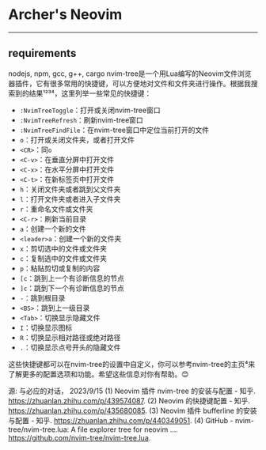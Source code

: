 # Archer's Neovim
---
## requirements
nodejs, npm, gcc, g++, cargo
nvim-tree是一个用Lua编写的Neovim文件浏览器插件，它有很多常用的快捷键，可以方便地对文件和文件夹进行操作。根据我搜索到的结果¹²³⁴，这里列举一些常见的快捷键：

- `:NvimTreeToggle`：打开或关闭nvim-tree窗口
- `:NvimTreeRefresh`：刷新nvim-tree窗口
- `:NvimTreeFindFile`：在nvim-tree窗口中定位当前打开的文件
- `o`：打开或关闭文件夹，或者打开文件
- `<CR>`：同`o`
- `<C-v>`：在垂直分屏中打开文件
- `<C-x>`：在水平分屏中打开文件
- `<C-t>`：在新标签页中打开文件
- `h`：关闭文件夹或者跳到父文件夹
- `l`：打开文件夹或者进入子文件夹
- `r`：重命名文件或文件夹
- `<C-r>`：刷新当前目录
- `a`：创建一个新的文件
- `<leader>a`：创建一个新的文件夹
- `x`：剪切选中的文件或文件夹
- `c`：复制选中的文件或文件夹
- `p`：粘贴剪切或复制的内容
- `[c`：跳到上一个有诊断信息的节点
- `]c`：跳到下一个有诊断信息的节点
- `-`：跳到根目录
- `<BS>`：跳到上一级目录
- `<Tab>`：切换显示隐藏文件
- `I`：切换显示图标
- `R`：切换显示相对路径或绝对路径
- `.`：切换显示点号开头的隐藏文件

这些快捷键都可以在nvim-tree的设置中自定义，你可以参考nvim-tree的主页⁴来了解更多的配置选项和功能。希望这些信息对你有帮助。😊

源: 与必应的对话， 2023/9/15
(1) Neovim 插件 nvim-tree 的安装与配置 - 知乎. https://zhuanlan.zhihu.com/p/439574087.
(2) Neovim 的快捷键配置 - 知乎. https://zhuanlan.zhihu.com/p/435680085.
(3) Neovim 插件 bufferline 的安装与配置 - 知乎. https://zhuanlan.zhihu.com/p/440349051.
(4) GitHub - nvim-tree/nvim-tree.lua: A file explorer tree for neovim .... https://github.com/nvim-tree/nvim-tree.lua.
